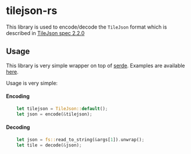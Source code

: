 # tilejson-rs

This library is used to encode/decode the `TileJson` format which is described in [TileJson spec 2.2.0](https://github.com/mapbox/tilejson-spec/blob/master/2.2.0/README.md)

## Usage

This library is very simple wrapper on top of [serde](https://serde.rs/). Examples are available [here](https://github.com/mr1sunshine/tilejson-rs/tree/master/examples).

Usage is very simple:

#### Encoding
```rust
    let tilejson = TileJson::default();
    let json = encode(&tilejson);
```

#### Decoding
```rust
    let json = fs::read_to_string(&args[1]).unwrap();
    let tile = decode(&json);
```